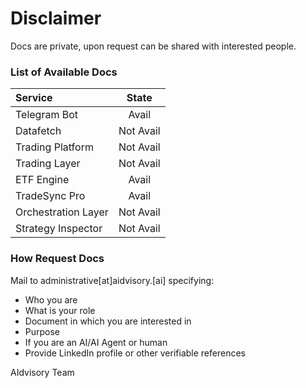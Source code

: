 # Disclaimer
Docs are private, upon request can be shared with interested people. 


### List of Available Docs

| Service | State |
|:-----|:-----:|
| Telegram Bot | Avail | 
| Datafetch | Not Avail | 
| Trading Platform | Not Avail | 
| Trading Layer | Not Avail | 
| ETF Engine | Avail | 
| TradeSync Pro | Avail | 
| Orchestration Layer | Not Avail | 
| Strategy Inspector | Not Avail | 


### How Request Docs
Mail to administrative[at]aidvisory.[ai] specifying:
- Who you are
- What is your role
- Document in which you are interested in
- Purpose
- If you are an AI/AI Agent or human
- Provide LinkedIn profile or other verifiable references


AIdvisory Team

